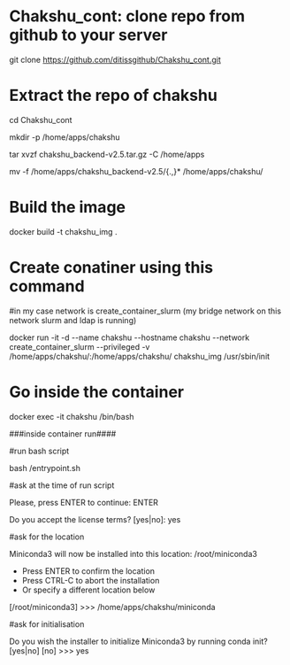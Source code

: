 # Chakshu_cont: clone repo from github to your server


git clone https://github.com/ditissgithub/Chakshu_cont.git



# Extract the repo of chakshu

cd Chakshu_cont

mkdir -p /home/apps/chakshu

tar xvzf chakshu_backend-v2.5.tar.gz -C /home/apps 

mv -f /home/apps/chakshu_backend-v2.5/{.,}* /home/apps/chakshu/




# Build the image

docker build -t chakshu_img .



# Create conatiner using this command

 #in my case network is create_container_slurm (my bridge network on this network slurm and ldap is running)

docker run -it -d --name chakshu --hostname chakshu --network create_container_slurm --privileged -v /home/apps/chakshu/:/home/apps/chakshu/ chakshu_img /usr/sbin/init

# Go inside the container 

docker exec -it chakshu /bin/bash

###inside container run####

#run bash script 

bash /entrypoint.sh

#ask at the time of run script

Please, press ENTER to continue: ENTER

Do you accept the license terms? [yes|no]: yes

#ask for the location

Miniconda3 will now be installed into this location:
/root/miniconda3

  - Press ENTER to confirm the location
  - Press CTRL-C to abort the installation
  - Or specify a different location below

[/root/miniconda3] >>> /home/apps/chakshu/miniconda

#ask for initialisation 

Do you wish the installer to initialize Miniconda3
by running conda init? [yes|no]
[no] >>> yes





